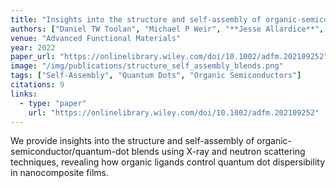 ```yaml
---
title: "Insights into the structure and self‐assembly of organic‐semiconductor/quantum‐dot blends"
authors: ["Daniel TW Toolan", "Michael P Weir", "**Jesse Allardice**", "Joel A Smith", "Simon A Dowland", "Jurjen Winkel", "James Xiao", "Zhilong Zhang", "Victor Gray", "Adam L Washington", "Anthony J Petty", "John E Anthony", "Neil C Greenham", "Richard H Friend", "Akshay Rao", "Richard AL Jones", "Anthony J Ryan"]
venue: "Advanced Functional Materials"
year: 2022
paper_url: "https://onlinelibrary.wiley.com/doi/10.1002/adfm.202109252"
image: "/img/publications/structure_self_assembly_blends.png"
tags: ["Self-Assembly", "Quantum Dots", "Organic Semiconductors"]
citations: 9
links:
  - type: "paper"
    url: "https://onlinelibrary.wiley.com/doi/10.1002/adfm.202109252"
---
```


We provide insights into the structure and self-assembly of organic-semiconductor/quantum-dot blends using X-ray and neutron scattering techniques, revealing how organic ligands control quantum dot dispersibility in nanocomposite films.